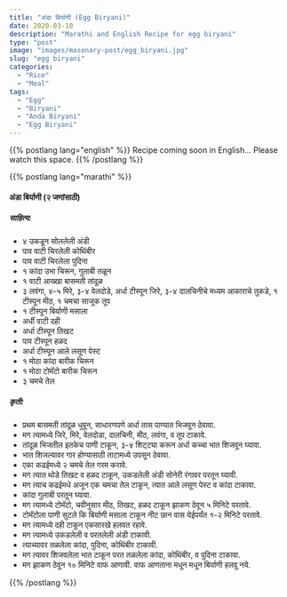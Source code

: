 ```yaml
---
title: "अंडा बिर्याणी (Egg Biryani)"
date: 2020-03-10
description: "Marathi and English Recipe for egg biryani"
type: "post"
image: "images/masonary-post/egg_biryani.jpg"
slug: "egg biryani"
categories: 
  - "Rice"
  - "Meal"
tags:
  - "Egg"
  - "Biryani"
  - "Anda Biryani"
  - "Egg Biryani"
---
```


{{% postlang lang="english" %}} 
 Recipe coming soon in English... Please watch this space. 
 {{% /postlang %}}






{{% postlang lang="marathi" %}}


#### अंडा बिर्याणी (२ जणांसाठी)



##### साहित्य:
- ४ उकडून सोललेली अंडी 
- पाव वाटी चिरलेली कोथिंबीर 
- पाव वाटी चिरलेला पुदिना 
- १ कांदा उभा चिरून, गुलाबी तळून 
- १ वाटी आख्खा बासमती तांदूळ 
- ३ लवंगा, ४-५ मिरे, ३-४ वेलदोडे, अर्धा टीस्पून जिरे, ३-४ दालचिनीचे मध्यम आकाराचे तुकडे, १ टीस्पून मीठ, १ चमचा साजूक तूप
- १ टीस्पून बिर्याणी मसाला
- अर्धी वाटी दही
- अर्धा टीस्पून तिखट 
- पाव टीस्पून हळद
- अर्धा टीस्पून आले लसूण पेस्ट 
- १ मोठा कांदा बारीक चिरून 
- १ मोठा टोमॅटो बारीक चिरून 
- ३ चमचे तेल 


##### कृती:


- प्रथम बासमती तांदूळ धुवून, साधारणपणे अर्धा तास पाण्यात भिजवून ठेवावा. 
- मग त्यामध्ये जिरे, मिरे, वेलदोडा, दालचिनी, मीठ, लवंगा, व तूप टाकावे. 
- तांदूळ भिजतील इतकेच पाणी टाकून, ३-४ शिट्ट्या करून अर्धा कच्चा भात शिजवून घ्यावा. 
- भात शिजल्यावर गार होण्यासाठी ताटामध्ये उपसून ठेवावा. 
- एका कढईमध्ये २ चमचे तेल गरम करावे. 
- मग त्यात थोडे तिखट व हळद टाकून, उकडलेली अंडी सोनेरी रंगावर परतून घ्यावी. 
- मग त्याच कढईमधे अजून एक चमचा तेल टाकून, त्यात आले लसूण पेस्ट व कांदा टाकावा. 
- कांदा गुलाबी परतून घ्यावा. 
- मग त्यामध्ये टोमॅटो, चवीनुसार मीठ, तिखट, हळद टाकून झाकण ठेवून ५ मिनिटे परतावे. 
- टोमॅटोला पाणी सुटले कि बिर्याणी मसाला टाकून नीट छान वास येईपर्यंत १-२ मिनिटे परतावे. 
- मग त्यामध्ये दही टाकून एकसारखे हलवत रहावे. 
- मग त्यामध्ये उकडलेली व परतलेली अंडी टाकावी. 
- त्याच्यावर तळलेला कांदा, पुदिना, कोथिंबीर टाकावी. 
- मग त्यावर शिजवलेला भात टाकून परत तळलेला कांदा, कोथिंबीर, व पुदिना टाकावा. 
- मग झाकण ठेवून १० मिनिटे वाफ आणावी. वाफ आणताना मधून मधून बिर्याणी हलवू नये. 

 {{% /postlang %}}
